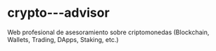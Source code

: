 # crypto---advisor
Web profesional de asesoramiento sobre criptomonedas (Blockchain, Wallets, Trading, DApps, Staking, etc.)
